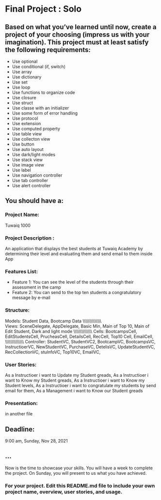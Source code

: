 # Final Project : Solo


## Based on what you’ve learned until now, create a project of your choosing (impress us with your imagination). This project must at least satisfy the following requirements:

- Use optional
- Use conditional (if, switch)
- Use array
- Use dictionary
- Use set
- Use loop
- Use functions to organize code
- Use closure
- Use struct
- Use classe with an initializer
- Use some form of error handling
- Use protocol
- Use extension
- Use computed property
- Use table view
- Use collecton view
- Use button
- Use auto layout
- Use dark/light modes
- Use stack view
- Use image view
- Use label
- Use navigation controller
- Use tab controller
- Use alert controller

## You should have a:
### Project Name: 
Tuwaiq 1000


### Project Description :
An application that displays the best students at Tuwaiq Academy by determining their level and evaluating them and send email to them inside App

### Features List:

- Feature 1:
You can see the level of the students through their assessment in the camp
- Feature 2:
You can send to the top ten students a congratulatory message by e-mail

### Structure:
Models:
Student Data,
Bootcamp Data
\\\\\\\\\\\\\\\\\\\\\\\\\\\\\
Views:
SceneDelegate,
AppDelegate,
Basic Min,
Main of Top 10,
Main of Edit Student,
Dark and light mode
\\\\\\\\\\\\\\\\\\\\\\\\\\\\
Cells:
BootcampsCell,
EditStudentsCell,
PrucheasCell,
DetailsCell,
RecCell,
Top10 Cell,
EmailCell,
\\\\\\\\\\\\\\\\\\\\\\\\\\\\
Controller:
StudentVC,
StudentVC2,
BootcampVC,
BootcampsVC,
InstructioerVC,
NewStudentVC,
PurchaseVC,
DetelisVC,
UpdateStudentVC,
RecCollectionVC,
stulnfoVC,
Top10VC,
EmailVC,
### User Stories:
As a Instructioer i want to Update my Student greads,
As a Instructioer i want to Know my Student greads,
As a Instructioer i want to Know my Student levels,
As a Instructioer i want to congratulate my students by send email for them,
As a Management i want to Know our Student greads
### Presentation:

in another file


## Deadline: 
9:00 am, Sunday, Nov 28, 2021 


## ...
Now is the time to showcase your skills. You will have a week to complete the project.
On Sunday, you will present to us what you have achieved. 



### For your project. Edit this README.md file to include your own project name,  overview, user stories, and usage. 

